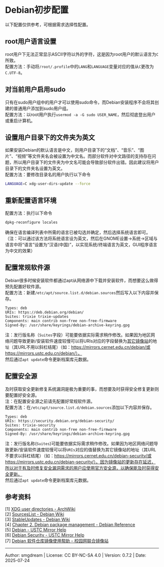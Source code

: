 # Debian初步配置
以下配置仅供参考，可根据需求选择性配置。  

## root用户语言设置
root用户下无法正常显示ASCII字符以外的字符，这是因为root用户的默认语言为`C`所致。  
配置方法：手动将`/root/.profile`中的`LANG`和`LANGUAGE`变量对应的值从`C`更改为`C.UTF-8`。  

## 对当前用户启用sudo
只有在sudo用户组中的用户才可以使用sudo命令，而Debian安装程序不会将其创建的普通用户添加到sudo用户组。  
配置方法：以root用户执行`usermod -a -G sudo USER_NAME`，然后彻底登出用户或重启计算机。  

## 设置用户目录下的文件夹为英文
如果安装Debian的默认语言是中文，则用户目录下的“文档”、“音乐”、“图片”、“视频”等文件夹名会被设置为中文名。而部分软件对中文路径的支持存在问题，所以用户目录下的文件夹为中文名可能会导致部分软件出错。因此建议将用户目录下的文件夹名设置为英文。  
配置方法：要修改目录名的用户执行以下命令  
```sh
LANGUAGE=C xdg-user-dirs-update --force
```

## 重新配置语言环境
配置方法：执行以下命令  
```sh
dpkg-reconfigure locales
```
确保在语言编译列表中所需的语言已被勾选并确定，然后选择系统语言即可。（注：可以通过该方法将系统语言设为英文，然后在GNOME设置->系统->区域与语言中将“语言”设置为“汉语(中国)”，以实现系统/终端语言为英文，GUI程序语言为中文的效果）  

## 配置常规软件源
Debian很多时候安装软件都通过apt从网络源中下载并安装软件，而想要这么做得预先配置好软件源。  
配置方法：新建`/etc/apt/source.list.d/debian.sources`然后写入以下内容并保存。  
```
Types: deb
URIs: https://deb.debian.org/debian/
Suites: trixie trixie-updates
Components: main contrib non-free non-free-firmware
Signed-By: /usr/share/keyrings/debian-archive-keyring.gpg
```
注：发行版名称（`Suites`字段）可能要依据实际需求稍作修改。如果因为地区网络问题导致更新/安装软件速度较慢可以将URIs对应的字段替换为[其它镜像站](https://www.debian.org/mirror/list)的地址（其URL不用以斜杠结尾）（如：https://mirrors.cernet.edu.cn/debian/或https://mirrors.ustc.edu.cn/debian/）。  
然后通过`apt update`命令更新档案库元数据。  

## 配置安全源
及时获取安全更新修复系统漏洞是极为重要的事，而想要及时获得安全修复更新则要配置好安全源。  
注：在配置安全源之前请先配置好常规软件源。  
配置方法：在`/etc/apt/source.list.d/debian.sources`添加以下内容并保存。  
```
Types: deb
URIs: https://security.debian.org/debian-security/
Suites: trixie-security
Components: main contrib non-free non-free-firmware
Signed-By: /usr/share/keyrings/debian-archive-keyring.gpg
```
注：发行版名称(`Suites`)可能要依据实际需求稍作修改。如果因为地区网络问题导致更新/安装软件速度较慢可以将`URIs`对应的值替换为其它镜像站的地址（其URL不要求以斜杠结尾）（如：https://mirrors.cernet.edu.cn/debian-security/或https://mirrors.ustc.edu.cn/debian-security/）。因为镜像站的更新存在延迟，所以对于有及时修复安全漏洞需求的用户应使用官方安全源，以确保能及时获得安全更新。  
然后通过`apt update`命令更新档案库元数据。  

## 参考资料
\[1\] [XDG user directories - ArchWiki](https://wiki.archlinux.org/title/XDG_user_directories)  
\[2\] [SourcesList - Debian Wiki](https://wiki.debian.org/SourcesList)  
\[3\] [StableUpdates - Debian Wiki](https://wiki.debian.org/StableUpdates)  
\[4\] [Chapter 2. Debian package management - Debian Reference](https://www.debian.org/doc/manuals/debian-reference/ch02.en.html)  
\[5\] [Debian - USTC Mirror Help](https://mirrors.ustc.edu.cn/help/debian.html)  
\[6\] [Debian Security - USTC Mirror Help](https://mirrors.ustc.edu.cn/help/debian-security.html)  
\[7\] [Debian 软件仓库镜像使用帮助 - 校园网联合镜像站](https://help.mirrors.cernet.edu.cn/debian/)  

---
Author: smgdream | License: CC BY-NC-SA 4.0 | Version: 0.7.2 | Date: 2025-07-24
